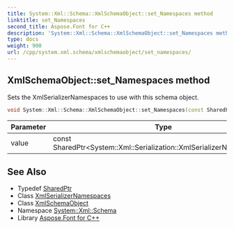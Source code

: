 ```yaml
---
title: System::Xml::Schema::XmlSchemaObject::set_Namespaces method
linktitle: set_Namespaces
second_title: Aspose.Font for C++
description: 'System::Xml::Schema::XmlSchemaObject::set_Namespaces method. Sets the XmlSerializerNamespaces to use with this schema object in C++.'
type: docs
weight: 900
url: /cpp/system.xml.schema/xmlschemaobject/set_namespaces/
---
```

## XmlSchemaObject::set_Namespaces method


Sets the XmlSerializerNamespaces to use with this schema object.

```cpp
void System::Xml::Schema::XmlSchemaObject::set_Namespaces(const SharedPtr<System::Xml::Serialization::XmlSerializerNamespaces> &value)
```


| Parameter | Type | Description |
| --- | --- | --- |
| value | const SharedPtr\<System::Xml::Serialization::XmlSerializerNamespaces\>\& | The value to set. |

## See Also

* Typedef [SharedPtr](../../../system/sharedptr/)
* Class [XmlSerializerNamespaces](../../../system.xml.serialization/xmlserializernamespaces/)
* Class [XmlSchemaObject](../)
* Namespace [System::Xml::Schema](../../)
* Library [Aspose.Font for C++](../../../)
